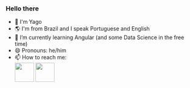 ### Hello there 

<!--
**YagoMascarenhas/YagoMascarenhas** is a ✨ _special_ ✨ repository because its `README.md` (this file) appears on your GitHub profile.

Here are some ideas to get you started:

- 🔭 I’m currently working on ...
- 🌱 I’m currently learning ...
- 👯 I’m looking to collaborate on ...
- 🤔 I’m looking for help with ...
- 💬 Ask me about ...
- 📫 How to reach me: ...
- 😄 Pronouns: ...
- ⚡ Fun fact: ...
-->
- 👋 I'm Yago
- 🌎 I'm from Brazil and I speak Portuguese and English
- 🌱 I’m currently learning Angular (and some Data Science in the free time)
- 😄 Pronouns: he/him
- 📫 How to reach me: <br>
 [<img src="https://cdn-icons-png.flaticon.com/512/25/25231.png" width="50" height="50">](https://github.com/YagoMascarenhas)
 [<img src="https://cdn.icon-icons.com/icons2/2429/PNG/512/linkedin_logo_icon_147268.png" width="50" height="50">](https://www.linkedin.com/in/yagomascarenhas/)
